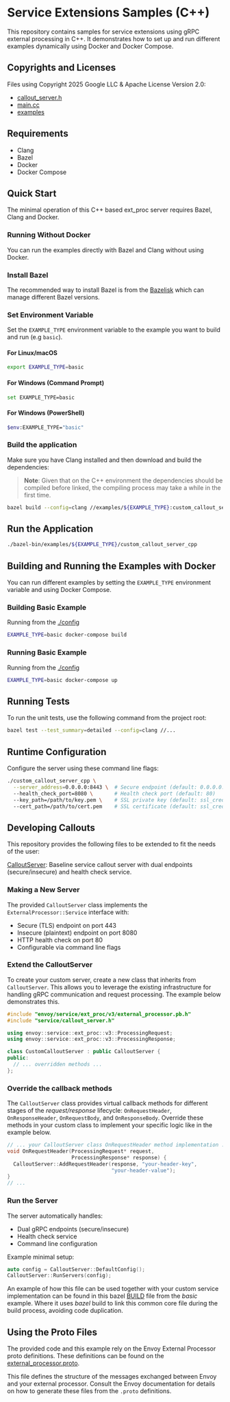# Service Extensions Samples (C++)

This repository contains samples for service extensions using gRPC external
processing in C++. It demonstrates how to set up and run different examples
dynamically using Docker and Docker Compose.

## Copyrights and Licenses

Files using Copyright 2025 Google LLC & Apache License Version 2.0:

* [callout_server.h](./service/callout_server.h)
* [main.cc](./service/main.cc)
* [examples](./examples)

## Requirements

* Clang
* Bazel
* Docker
* Docker Compose

## Quick Start

The minimal operation of this C++ based ext_proc server requires Bazel, Clang and Docker.

### Running Without Docker

You can run the examples directly with Bazel and Clang without using Docker.

### Install Bazel

The recommended way to install Bazel is from the
[Bazelisk](https://bazel.build/install/bazelisk#installing_bazel) which can manage different Bazel
versions.

### Set Environment Variable

Set the `EXAMPLE_TYPE` environment variable to the example you want to build and run (e.g `basic`).

#### For Linux/macOS

```sh
export EXAMPLE_TYPE=basic
```

#### For Windows (Command Prompt)

```sh
set EXAMPLE_TYPE=basic
```

#### For Windows (PowerShell)

```sh
$env:EXAMPLE_TYPE="basic"
```

### Build the application

Make sure you have Clang installed and then download and build the dependencies:

>**Note**: Given that on the C++ environment the dependencies should be compiled before linked,
the compiling process may take a while in the first time.

```sh
bazel build --config=clang //examples/${EXAMPLE_TYPE}:custom_callout_server_cpp
```

## Run the Application

```sh
./bazel-bin/examples/${EXAMPLE_TYPE}/custom_callout_server_cpp
```

## Building and Running the Examples with Docker

You can run different examples by setting the `EXAMPLE_TYPE` environment variable and
using Docker Compose.

### Building Basic Example

Running from the [./config](./config)

```sh
EXAMPLE_TYPE=basic docker-compose build
```

### Running Basic Example

Running from the [./config](./config)

```sh
EXAMPLE_TYPE=basic docker-compose up
```

## Running Tests

To run the unit tests, use the following command from the project root:

```sh
bazel test --test_summary=detailed --config=clang //...
```

## Runtime Configuration

Configure the server using these command line flags:

```sh
./custom_callout_server_cpp \
  --server_address=0.0.0.0:8443 \  # Secure endpoint (default: 0.0.0.0:443)
  --health_check_port=8080 \       # Health check port (default: 80)
  --key_path=/path/to/key.pem \    # SSL private key (default: ssl_creds/privatekey.pem)
  --cert_path=/path/to/cert.pem    # SSL certificate (default: ssl_creds/chain.pem)
```

## Developing Callouts

This repository provides the following files to be extended to fit the needs of the user:

[CalloutServer](./service/callout_server.h): Baseline service callout server with dual endpoints (secure/insecure) and health check service.

### Making a New Server

The provided `CalloutServer` class implements the `ExternalProcessor::Service` interface with:
- Secure (TLS) endpoint on port 443
- Insecure (plaintext) endpoint on port 8080
- HTTP health check on port 80
- Configurable via command line flags

### Extend the CalloutServer

To create your custom server, create a new class that inherits from `CalloutServer`.
This allows you to leverage the existing infrastructure for handling gRPC
communication and request processing.  The example below demonstrates this.

```c++
#include "envoy/service/ext_proc/v3/external_processor.pb.h"
#include "service/callout_server.h"

using envoy::service::ext_proc::v3::ProcessingRequest;
using envoy::service::ext_proc::v3::ProcessingResponse;

class CustomCalloutServer : public CalloutServer {
public:
  // ... overridden methods ...
};
```

### Override the callback methods

The `CalloutServer` class provides virtual callback methods for different
stages of the _request/response_ lifecycle:
`OnRequestHeader`, `OnResponseHeader`, `OnRequestBody`, and `OnResponseBody`.
Override these methods in your custom class to implement your specific logic
like in the example below.

```c++
// ... your CalloutServer class OnRequestHeader method implementation ...
void OnRequestHeader(ProcessingRequest* request,
                     ProcessingResponse* response) {
  CalloutServer::AddRequestHeader(response, "your-header-key",
                                  "your-header-value");
}
// ...
```

### Run the Server

The server automatically handles:
- Dual gRPC endpoints (secure/insecure)
- Health check service
- Command line configuration

Example minimal setup:
```c++
auto config = CalloutServer::DefaultConfig();
CalloutServer::RunServers(config);
```

An example of how this file can be used together with your custom service
implementation can be found in this bazel [BUILD](./examples/basic/BUILD) file
from the _basic_ example. Where it uses _bazel_ build to link this common core
file during the build process, avoiding code duplication.

## Using the Proto Files

The provided code and this example rely on the Envoy External Processor proto definitions.
These definitions can be found on the [external_processor.proto](https://github.com/envoyproxy/data-plane-api/blob/main/envoy/service/ext_proc/v3/external_processor.proto).

This file defines the structure of the messages exchanged between Envoy and
your external processor. Consult the Envoy documentation for details on how
to generate these files from the `.proto` definitions.
